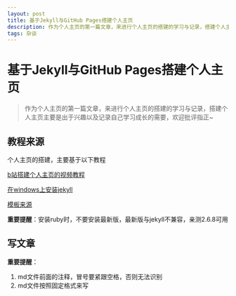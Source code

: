 ```yaml
---
layout: post
title: 基于Jekyll与GitHub Pages搭建个人主页
description: 作为个人主页的第一篇文章，来进行个人主页的搭建的学习与记录，搭建个人主页主要是出于兴趣以及记录自己学习成长的需要，欢迎批评指正~
tags: 杂谈
---
```


# 基于Jekyll与GitHub Pages搭建个人主页

> 作为个人主页的第一篇文章，来进行个人主页的搭建的学习与记录，搭建个人主页主要是出于兴趣以及记录自己学习成长的需要，欢迎批评指正~

## 教程来源

个人主页的搭建，主要基于以下教程

[b站搭建个人主页的视频教程](https://www.bilibili.com/video/BV14x411t7ZU?from=search&seid=2697956358121445027&spm_id_from=333.337.0.0)

[在windows上安装jekyll](https://www.jianshu.com/p/58e2c5ea3103)

[模板来源](https://github.com/leopardpan/leopardpan.github.io)

**重要提醒**：安装ruby时，不要安装最新版，最新版与jekyll不兼容，亲测2.6.8可用

## 写文章

**重要提醒**：

1. md文件前面的注释，冒号要紧跟空格，否则无法识别
2. md文件按照固定格式来写
